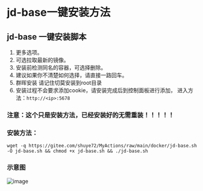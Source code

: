 # jd-base一键安装方法

## jd-base 一键安装脚本
1. 更多选项。
2. 可选拉取最新的镜像。
3. 安装前检测同名的容器，可选择删除。
4. 建议如果你不清楚如何选择，请直接一路回车。
5. 群晖安装 请记住切莫安装到root目录
6. 安装过程不会要求添加cookie，请安装完成后到控制面板进行添加， 进入方法：`http://<ip>:5678`

### 注意：这个只是安装方法，已经安装好的无需重装！！！！！

### 安装方法：

    wget -q https://gitee.com/shuye72/MyActions/raw/main/docker/jd-base.sh -O jd-base.sh && chmod +x jd-base.sh && ./jd-base.sh

### 示意图
![image](https://gitee.com/shuye72/MyActions/raw/main/backup/docker/jd-base_success.png)

 